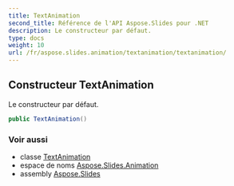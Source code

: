 ```yaml
---
title: TextAnimation
second_title: Référence de l'API Aspose.Slides pour .NET
description: Le constructeur par défaut.
type: docs
weight: 10
url: /fr/aspose.slides.animation/textanimation/textanimation/
---
```


## Constructeur TextAnimation

Le constructeur par défaut.

```csharp
public TextAnimation()
```

### Voir aussi

* classe [TextAnimation](../../textanimation)
* espace de noms [Aspose.Slides.Animation](../../textanimation)
* assembly [Aspose.Slides](../../../)

<!-- NE PAS MODIFIER : généré par xmldocmd pour Aspose.Slides.dll -->